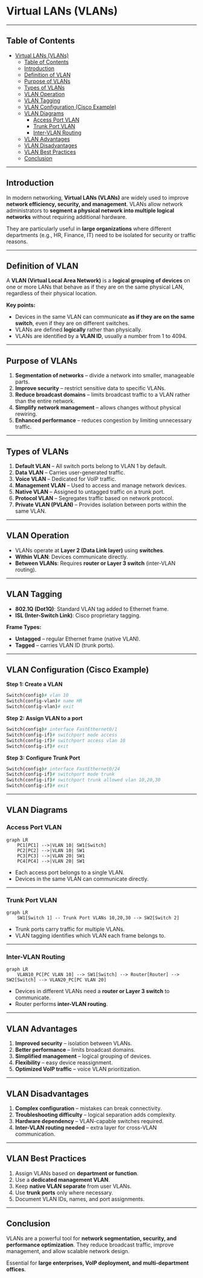 # Virtual LANs (VLANs)

---

## Table of Contents

- [Virtual LANs (VLANs)](#virtual-lans-vlans)
  - [Table of Contents](#table-of-contents)
  - [Introduction](#introduction)
  - [Definition of VLAN](#definition-of-vlan)
  - [Purpose of VLANs](#purpose-of-vlans)
  - [Types of VLANs](#types-of-vlans)
  - [VLAN Operation](#vlan-operation)
  - [VLAN Tagging](#vlan-tagging)
  - [VLAN Configuration (Cisco Example)](#vlan-configuration-cisco-example)
  - [VLAN Diagrams](#vlan-diagrams)
    - [Access Port VLAN](#access-port-vlan)
    - [Trunk Port VLAN](#trunk-port-vlan)
    - [Inter-VLAN Routing](#inter-vlan-routing)
  - [VLAN Advantages](#vlan-advantages)
  - [VLAN Disadvantages](#vlan-disadvantages)
  - [VLAN Best Practices](#vlan-best-practices)
  - [Conclusion](#conclusion)

---

## Introduction

In modern networking, **Virtual LANs (VLANs)** are widely used to improve **network efficiency, security, and management**. VLANs allow network administrators to **segment a physical network into multiple logical networks** without requiring additional hardware.  

They are particularly useful in **large organizations** where different departments (e.g., HR, Finance, IT) need to be isolated for security or traffic reasons.

---

## Definition of VLAN

A **VLAN (Virtual Local Area Network)** is a **logical grouping of devices** on one or more LANs that behave as if they are on the same physical LAN, regardless of their physical location.  

**Key points:**  
- Devices in the same VLAN can communicate **as if they are on the same switch**, even if they are on different switches.  
- VLANs are defined **logically** rather than physically.  
- VLANs are identified by a **VLAN ID**, usually a number from 1 to 4094.

---

## Purpose of VLANs

1. **Segmentation of networks** – divide a network into smaller, manageable parts.  
2. **Improve security** – restrict sensitive data to specific VLANs.  
3. **Reduce broadcast domains** – limits broadcast traffic to a VLAN rather than the entire network.  
4. **Simplify network management** – allows changes without physical rewiring.  
5. **Enhanced performance** – reduces congestion by limiting unnecessary traffic.

---

## Types of VLANs

1. **Default VLAN** – All switch ports belong to VLAN 1 by default.  
2. **Data VLAN** – Carries user-generated traffic.  
3. **Voice VLAN** – Dedicated for VoIP traffic.  
4. **Management VLAN** – Used to access and manage network devices.  
5. **Native VLAN** – Assigned to untagged traffic on a trunk port.  
6. **Protocol VLAN** – Segregates traffic based on network protocol.  
7. **Private VLAN (PVLAN)** – Provides isolation between ports within the same VLAN.

---

## VLAN Operation

- VLANs operate at **Layer 2 (Data Link layer)** using **switches**.  
- **Within VLAN**: Devices communicate directly.  
- **Between VLANs**: Requires **router or Layer 3 switch** (inter-VLAN routing).

---

## VLAN Tagging

- **802.1Q (Dot1Q)**: Standard VLAN tag added to Ethernet frame.  
- **ISL (Inter-Switch Link)**: Cisco proprietary tagging.  

**Frame Types:**  
- **Untagged** – regular Ethernet frame (native VLAN).  
- **Tagged** – carries VLAN ID (trunk ports).

---

## VLAN Configuration (Cisco Example)

**Step 1: Create a VLAN**  
```bash
Switch(config)# vlan 10
Switch(config-vlan)# name HR
Switch(config-vlan)# exit
````

**Step 2: Assign VLAN to a port**

```bash
Switch(config)# interface FastEthernet0/1
Switch(config-if)# switchport mode access
Switch(config-if)# switchport access vlan 10
Switch(config-if)# exit
```

**Step 3: Configure Trunk Port**

```bash
Switch(config)# interface FastEthernet0/24
Switch(config-if)# switchport mode trunk
Switch(config-if)# switchport trunk allowed vlan 10,20,30
Switch(config-if)# exit
```

---

## VLAN Diagrams

### Access Port VLAN

```mermaid
graph LR
    PC1[PC1] -->|VLAN 10| SW1[Switch]
    PC2[PC2] -->|VLAN 10| SW1
    PC3[PC3] -->|VLAN 20| SW1
    PC4[PC4] -->|VLAN 20| SW1
```

* Each access port belongs to a single VLAN.
* Devices in the same VLAN can communicate directly.

---

### Trunk Port VLAN

```mermaid
graph LR
    SW1[Switch 1] -- Trunk Port VLANs 10,20,30 --> SW2[Switch 2]
```

* Trunk ports carry traffic for multiple VLANs.
* VLAN tagging identifies which VLAN each frame belongs to.

---

### Inter-VLAN Routing

```mermaid
graph LR
    VLAN10_PC[PC VLAN 10] --> SW1[Switch] --> Router[Router] --> SW2[Switch] --> VLAN20_PC[PC VLAN 20]
```

* Devices in different VLANs need a **router or Layer 3 switch** to communicate.
* Router performs **inter-VLAN routing**.

---

## VLAN Advantages

1. **Improved security** – isolation between VLANs.
2. **Better performance** – limits broadcast domains.
3. **Simplified management** – logical grouping of devices.
4. **Flexibility** – easy device reassignment.
5. **Optimized VoIP traffic** – voice VLAN prioritization.

---

## VLAN Disadvantages

1. **Complex configuration** – mistakes can break connectivity.
2. **Troubleshooting difficulty** – logical separation adds complexity.
3. **Hardware dependency** – VLAN-capable switches required.
4. **Inter-VLAN routing needed** – extra layer for cross-VLAN communication.

---

## VLAN Best Practices

1. Assign VLANs based on **department or function**.
2. Use a **dedicated management VLAN**.
3. Keep **native VLAN separate** from user VLANs.
4. Use **trunk ports** only where necessary.
5. Document VLAN IDs, names, and port assignments.

---

## Conclusion

VLANs are a powerful tool for **network segmentation, security, and performance optimization**. They reduce broadcast traffic, improve management, and allow scalable network design.

Essential for **large enterprises, VoIP deployment, and multi-department offices**.